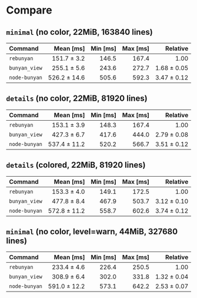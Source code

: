 # Compare

## `minimal` (no color, 22MiB, 163840 lines)

| Command       |    Mean [ms] | Min [ms] | Max [ms] |    Relative |
|:--------------|-------------:|---------:|---------:|------------:|
| `rebunyan`    |  151.7 ± 3.2 |    146.5 |    167.4 |        1.00 |
| `bunyan_view` |  255.1 ± 5.6 |    243.6 |    272.7 | 1.68 ± 0.05 |
| `node-bunyan` | 526.2 ± 14.6 |    505.6 |    592.3 | 3.47 ± 0.12 |

## `details` (no color, 22MiB, 81920 lines)

| Command       |    Mean [ms] | Min [ms] | Max [ms] |    Relative |
|:--------------|-------------:|---------:|---------:|------------:|
| `rebunyan`    |  153.1 ± 3.9 |    148.3 |    167.4 |        1.00 |
| `bunyan_view` |  427.3 ± 6.7 |    417.6 |    444.0 | 2.79 ± 0.08 |
| `node-bunyan` | 537.4 ± 11.2 |    520.2 |    566.7 | 3.51 ± 0.12 |

## `details` (colored, 22MiB, 81920 lines)

| Command       |    Mean [ms] | Min [ms] | Max [ms] |    Relative |
|:--------------|-------------:|---------:|---------:|------------:|
| `rebunyan`    |  153.3 ± 4.0 |    149.1 |    172.5 |        1.00 |
| `bunyan_view` |  477.8 ± 8.4 |    467.9 |    503.7 | 3.12 ± 0.10 |
| `node-bunyan` | 572.8 ± 11.2 |    558.7 |    602.6 | 3.74 ± 0.12 |

## `minimal` (no color, level=warn, 44MiB, 327680 lines)

| Command       |    Mean [ms] | Min [ms] | Max [ms] |    Relative |
|:--------------|-------------:|---------:|---------:|------------:|
| `rebunyan`    |  233.4 ± 4.6 |    226.4 |    250.5 |        1.00 |
| `bunyan_view` |  308.9 ± 6.4 |    302.0 |    331.8 | 1.32 ± 0.04 |
| `node-bunyan` | 591.0 ± 12.2 |    573.1 |    642.2 | 2.53 ± 0.07 |

